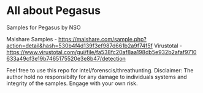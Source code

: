 # All about Pegasus
Samples for Pegasus by NSO


Malshare Samples - https://malshare.com/sample.php?action=detail&hash=530b4f4d139f3ef987d661b2a9f74f5f
Virustotal - https://www.virustotal.com/gui/file/fa538fc20af8aa198db5e932b2afaf9710633a49cf3e19b7465175520e3e8b47/detection

Feel free to use this repo for intel/forenscis/threathunting.
Disclaimer: The author hold no responsibilty for any damage to individuals systems and integrity of the samples. Engage with your own risk.
